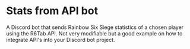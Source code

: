 # Stats from API bot
A Discord bot that sends Rainbow Six Siege statistics of a chosen player using the R6Tab API.
Not very modifiable but a good example on how to integrate API's into your Discord bot project.